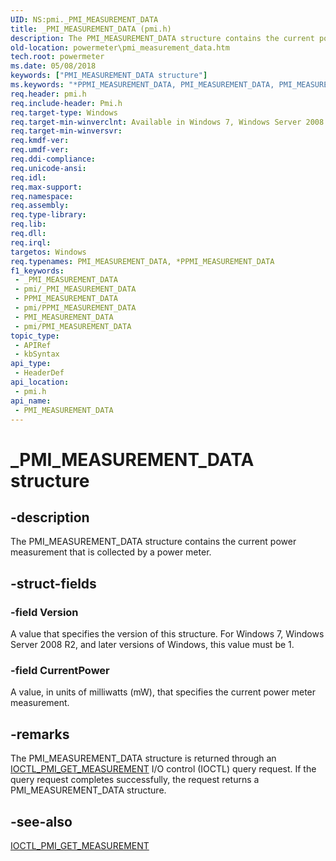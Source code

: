 ```yaml
---
UID: NS:pmi._PMI_MEASUREMENT_DATA
title: _PMI_MEASUREMENT_DATA (pmi.h)
description: The PMI_MEASUREMENT_DATA structure contains the current power measurement that is collected by a power meter.
old-location: powermeter\pmi_measurement_data.htm
tech.root: powermeter
ms.date: 05/08/2018
keywords: ["PMI_MEASUREMENT_DATA structure"]
ms.keywords: "*PPMI_MEASUREMENT_DATA, PMI_MEASUREMENT_DATA, PMI_MEASUREMENT_DATA structure [Power Metering and Budgeting Devices], PPMI_MEASUREMENT_DATA, PPMI_MEASUREMENT_DATA structure pointer [Power Metering and Budgeting Devices], PowerMeterRef_6a79b3fc-5943-4ac9-aa02-4584269bb970.xml, _PMI_MEASUREMENT_DATA, pmi/PMI_MEASUREMENT_DATA, pmi/PPMI_MEASUREMENT_DATA, powermeter.pmi_measurement_data"
req.header: pmi.h
req.include-header: Pmi.h
req.target-type: Windows
req.target-min-winverclnt: Available in Windows 7, Windows Server 2008 R2, and later versions of the Windows operating systems.
req.target-min-winversvr: 
req.kmdf-ver: 
req.umdf-ver: 
req.ddi-compliance: 
req.unicode-ansi: 
req.idl: 
req.max-support: 
req.namespace: 
req.assembly: 
req.type-library: 
req.lib: 
req.dll: 
req.irql: 
targetos: Windows
req.typenames: PMI_MEASUREMENT_DATA, *PPMI_MEASUREMENT_DATA
f1_keywords:
 - _PMI_MEASUREMENT_DATA
 - pmi/_PMI_MEASUREMENT_DATA
 - PPMI_MEASUREMENT_DATA
 - pmi/PPMI_MEASUREMENT_DATA
 - PMI_MEASUREMENT_DATA
 - pmi/PMI_MEASUREMENT_DATA
topic_type:
 - APIRef
 - kbSyntax
api_type:
 - HeaderDef
api_location:
 - pmi.h
api_name:
 - PMI_MEASUREMENT_DATA
---
```


# _PMI_MEASUREMENT_DATA structure


## -description

The PMI_MEASUREMENT_DATA structure contains the current power measurement that is collected by a power meter.

## -struct-fields

### -field Version

A value that specifies the version of this structure. For Windows 7, Windows Server 2008 R2, and later versions of Windows, this value must be 1.

### -field CurrentPower

A value, in units of milliwatts (mW), that specifies the current power meter measurement.

## -remarks

The PMI_MEASUREMENT_DATA structure is returned through an <a href="/windows-hardware/drivers/ddi/pmi/ni-pmi-ioctl_pmi_get_measurement">IOCTL_PMI_GET_MEASUREMENT</a> I/O control (IOCTL) query request. If the query request completes successfully, the request returns a PMI_MEASUREMENT_DATA structure.

## -see-also

<a href="/windows-hardware/drivers/ddi/pmi/ni-pmi-ioctl_pmi_get_measurement">IOCTL_PMI_GET_MEASUREMENT</a>
